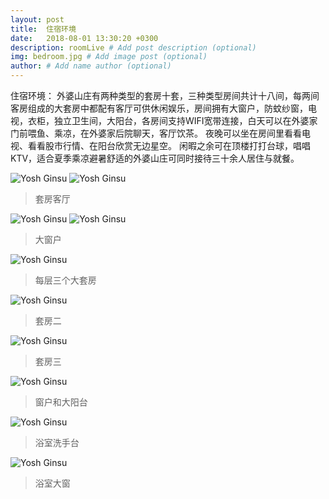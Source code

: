 ```yaml
---
layout: post
title:  住宿环境
date:   2018-08-01 13:30:20 +0300
description: roomLive # Add post description (optional)
img: bedroom.jpg # Add image post (optional)
author: # Add name author (optional)
---
```

住宿环境：
外婆山庄有两种类型的套房十套，三种类型房间共计十八间，每两间客房组成的大套房中都配有客厅可供休闲娱乐，房间拥有大窗户，防蚊纱窗，电视，衣柜，独立卫生间，大阳台，各房间支持WIFI宽带连接，白天可以在外婆家门前喂鱼、乘凉，在外婆家后院聊天，客厅饮茶。
夜晚可以坐在房间里看看电视、看看股市行情、在阳台欣赏无边星空。
闲暇之余可在顶楼打打台球，唱唱KTV，适合夏季乘凉避暑舒适的外婆山庄可同时接待三十余人居住与就餐。


![Yosh Ginsu]({{site.baseurl}}/assets/img/shanzhuang7.jpg)
![Yosh Ginsu]({{site.baseurl}}/assets/img/bedroom3.jpg)
>套房客厅

![Yosh Ginsu]({{site.baseurl}}/assets/img/bedroom6.jpg)
![Yosh Ginsu]({{site.baseurl}}/assets/img/bedroom5.jpg)
>大窗户

![Yosh Ginsu]({{site.baseurl}}/assets/img/shanzhuang8.jpg)
>每层三个大套房

![Yosh Ginsu]({{site.baseurl}}/assets/img/bedroom2.jpg)
>套房二

![Yosh Ginsu]({{site.baseurl}}/assets/img/bedroom4.jpg)
>套房三

![Yosh Ginsu]({{site.baseurl}}/assets/img/bedroom7.jpg)
>窗户和大阳台

![Yosh Ginsu]({{site.baseurl}}/assets/img/bathroom1.jpg)
>浴室洗手台

![Yosh Ginsu]({{site.baseurl}}/assets/img/bathroom2.jpg)
>浴室大窗
